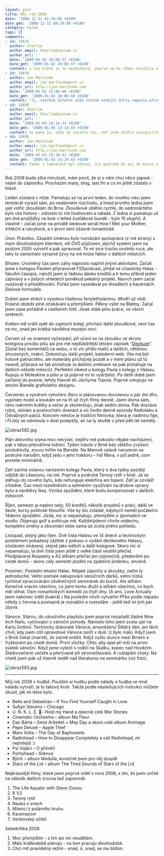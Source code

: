 ```yaml
---
layout: post
title: Můj rok 2008
date: '2008-12-31 01:39:08 +0100'
date_gmt: '2008-12-31 00:39:08 +0100'
category: kolem
tags: []
comments:
- id: 10635
  author: Charlie
  author_email: Sharlie@seznam.cz
  author_url: ''
  date: '2009-01-02 20:08:37 +0100'
  date_gmt: '2009-01-02 19:08:37 +0100'
  content: s tou björk je to neskutečný. poprvé se mi vůbec nelíbila a přitom všechny alba naposlouchaný, nejoblíbenější. trvalo to snad nějakej rok, než jsem po něm zvědava sáhla a.... bylo ohromný
- id: 10636
  author: Jan Martinek
  author_email: jan.martinek@post.cz
  author_url: http://jan-martinek.com
  date: '2009-01-02 21:06:48 +0100'
  date_gmt: '2009-01-02 20:06:48 +0100'
  content: "Jj, všechna ostatní alba včetně novější Volty napevno přirostlé k srdečnímu svalu a Medulla ne a ne. Až teď někdy na podzim to přišlo, z ničeho nic.\r\n\r\nBtw teď nedávno vydala Björk singl Náttúra v rámci nějakého Islandského ekologického projektu. Jako backing vocal je tam Thom Yorke, takže to pro mě byla nutnost :) Ale moc mě to nenadchlo, bylo to hodně repetitivní, Yorke schováný v digi efektu... Singl by stál za koupení (iTunes only) snad kvůli tomu projektu, ale hudebně mě to nevzalo. Po I've Seen it All jsem očekával něco jiného."
- id: 10690
  author: Charlie
  author_email: Sharlie@seznam.cz
  author_url: ''
  date: '2009-01-03 14:14:33 +0100'
  date_gmt: '2009-01-03 13:14:33 +0100'
  content: no pane jo, toho už vzniklo víc, než jsem stihla zaregistrovat, hold upadám, co se dá dělat. celej tanec v temnotách byl super, ať si každej říká, co chce, občas je dobrý si u filmu nezřízeně zabulet.
- id: 10696
  author: Jan Martinek
  author_email: jan.martinek@post.cz
  author_url: http://jan-martinek.com
  date: '2009-01-03 15:29:43 +0100'
  date_gmt: '2009-01-03 14:29:43 +0100'
  content: Tanec v temnotách byl úžasný, ale podruhé ho asi do konce nikdy neuvidím.
---
```

<p>Rok 2008 bude zítra minulostí, mám pocit, že si o něm chci něco zapsat - nejen do zápisníku. Procházím maily, blog, last.fm a co mi ještě zůstalo v hlavě.</p>
<p>Leden zůstává v mlze. Pamatuju se na první leden, do nového roku jsem tentokrát vyrazil sám, po nedávném rozchodu, a hned prvního ledna jsem ujel vstříc zkouškám do Brna. Zkouškové uběhlo rychle, do sedmnáctého bylo vše hotovo - odneslo to mé hodnocení a nálada. Z ledna si pamatuju už jen dvě projížďky na kole v lehké šusťákové bundě - bylo 15 stupňů. A vlastně – začali jsme na privátě sledovat seriál How I Met your Mother, infekční a návykové, a v první sérii úžasně romantické.</p>
<p>Únor. Prázdno. Zásadní změnou bylo rozvázání spolupráce (z mé strany) s mým dlouhodobým klientem, sítí DVD půjčoven, jejichž systém jsem na podzim 2005 vytvořil a pak spravoval. To mi sice trochu uvolnilo ruce, ale taky to zanechalo výrazné jizvy na mé knize faktur v dalších měsících.</p>
<p>Březen. Uvolněný čas jsem záhy naprosto naplnil jinými aktivitami. Začali jsme s kolegou Pavlem připravovat FSSpodcast, přidal se chaotický Halas - fakultní časopis, naložil jsem si řádnou dávku kreditů a k tomu přibral jeden zajímavý a v jistých ohledech poněkud pekelný projekt. Navrch jsem začal uvažovat o přestěhování. Pořád jsem vysedával po divadlech a kavárnách. Daňové formuláře.</p>
<p>Duben jsem strávil s vysokou hladinou fenylethylaminu. Modří už vědí. Krásné období plné očekávání a přemýšlení. Pěkný výlet na Blatiny. Začal jsem zase pořádně s nadšením fotit. Jinak stále plno práce, ve všech směrech.</p>
<p>Květen mě vrátil zpět do zajetých kolejí, přichází další zkouškové, není čas na nic, snad jen krátká návštěva muzejní noci. </p>
<p>Červen už ve znamení vyčerpání, při učení se na zkoušku ve skrytu kolegova privátu píšu asi pro mě nejdůležitější letošní zápisek "<a href="http://podnebi.jan-martinek.com/?p=744">Deziluze</a>". Zůstal bez komentářů na webu, o to víc přišlo mailů a dalších, většinou zhrozených, reakcí. Dokončuju další projekt, katederní web. Vše má být hotové patnáctého, ale materiály přicházejí pozdě a v mém plánu už to nesedí, příprava se tak protahuje (a dalšími změnami se pak protahuje na dalších několik měsíců). Perfektní víkend u kolegy Pavla s kolegy z Halasu. Kupuju si Moleskine a píšu si (a poprvé mi to vydrželo). Po delší době jsem začtený do poezie, tehdy hlavně do Jáchyma Topola. Poprvé vstupuju na letošní Bienále grafického designu.</p>
<p>Červenec a syndrom vyhoření. Beru si plánovanou dovolenou o pár dní dřív, vypínám mobil a koukám se na tři až čtyři filmy denně. Jsem doma sám, ráno nakrmím králíky a večer je zkontroluju, jinak sedím doma. Pak dozrává rybíz, obírám a poslouchám dvanáct a víc hodin denně epizody Radiolabu a Odvážných palců. Koncem měsíce je tradiční filmovka, která je nadmíru fajn, i FListy se odminula o dost polepšily, ač na ty skvělé z před pěti let neměly.</p>
<p><img src='%base_url%/assets/wp-uploads/2008/12/obraz582.jpg' alt='obraz582.jpg' /></p>
<p>Plán aktivního srpna moc nevyšel, nejdřív mě pokosilo nějaké nachlazení, pak s tátou přetváříme ložnici. Týden trávím v Brně bez většího zvýšení produktivity, znovu mířím na Bienále. Na Marově oslavě narozenin se podruhé narodím, když jedu v jeho traktoru – řídí Mara, v půl jedné, osm promile minimálně.</p>
<p>Září začíná oslavou narozenin kolegy Pavla, který o dva týdny později odjíždí do Libanonu, na rok. Poprvé a podruhé Temný rytíř v kině. Já se stěhuju do nového bytu, kde nefunguje elektřina ani topení. Září je ozvlášť chladné. Čas mezi rozedněním a setměním využívám na drobné opravy bytu a návštěvy Ikey. Vzniká zpoždění, které budu kompenzovat v dalších měsících.</p>
<p>Říjen, semestr je naplno tady, 50 kreditů, několik projektů v práci, další ve škole, kurzy politické filosofie. Vše by šlo zvládat, kdybych neměl počáteční 14denní zpoždění. Jízda, nic si nepamatuju, přemýšlím o zpomalení ve studiu. Objevuju golf a pohlcuje mě. Každotýdenní chvíle oddechu, kompletní změny a zkoumání sebe sama ze zcela jiného pohledu.</p>
<p>Lístopad, stejný jako říjen. Dvě čísla Halasu ve 14 dnech a technickým problémem pokažený zážítek z pokusu o vydání deníkového Halasu, zůstávám otrávený, stejně jako editoři a další kolegové. Skoro nic si nepamatuju, ta dvě čísla jsem ještě z velké části nestihl přečíst. Předplacené Respekty a A2 stíhám přečíst jen výjimečně, především po cestě domů – skoro celý semestr jezdím na zpáteční jízdenku, smutné.</p>
<p>Prosinec. Poslední letošní Halas. Nějaké zápočty a zkoušky, zatím ty jednoduché. Velmi pomalé nakupování vánočních dárků, velmi nízká rychlost zpracovávání závěrečných seminárek do kurzů. Ale stíhám. Konečně vracím všechno, co jsem komu dlužil a stíhám všechno, co bych měl stíhat. Osm romantických komedií za čtyři dny. (A ano, Love Actually jsem nakonec viděl dvakrát.) Na poslední chvíli vytvářím PFka podle nápadu někdy z června a postupně je roznáším a rozesílám - ještě teď mi jich pár zbývá.</p>
<p>Vánoce. Stárnu, do vánočního playlistu jsem poprvé nezařadil žádné Nine Inch Nails, vyčnívající z vánoční pohody. Namísto toho jsem zcela ujel na Karlu Gottovi. Technicky dokonalé Vánoce, prosněžený Štědrý den, jen těch chvil, kdy jsem cítil opravdové Vánoce (sníh v duši :)) bylo málo. Když jsem v Brně čekal (marně), že začně sněžit. Když vyšlo slunce mezi Brnem a Vyškovem po cestě domů. První vločky. Chtíc aby spal při mši na první svátek vánoční. Když jsme vylezli s rodiči na Skalku, kopec nad Hovězím. Štedrovečerní večeře a přerývaně při stromečkování. A roztápění chaty. Na chatě jsem pak už hlavně seděl nad literaturou na seminárku (viz foto).</p>
<p><img src='%base_url%/assets/wp-uploads/2008/12/obraz583.jpg' alt='obraz583.jpg' /></p>
<hr>
<p>Můj rok 2008 v hudbě. Pouštím si hudbu podle nálady a hudba ve mně náladu vytváří, je to takový kruh. Takže podle následujících instrukcí můžete zkusit, jak mi letos bylo.</p>
<ul>
<li>Belle and Sebastian – If You Find Yourself Caught in Love</li>
<li>Sufjan Stevens – Chicago</li>
<li>U. N. K. L. E. – Hold my Hand a obecně celé War Stories</li>
<li>Cinematic Orchestra – album Ma Fleur</li>
<li>Dan Bárta – Geist Arbeitet + May Day a skoro celé album Animage</li>
<li>Pepe Deluxé – Apple Thief</li>
<li>Mars Volta – The Day of Baphomets</li>
<li>Radiohead – How to Disappear Completely a celí Radiohead, mí nejmilejší :)</li>
<li>Psí Vojáci – O příměří</li>
<li>Portishead – Silence</li>
<li>Björk – album Medulla, konečně jsem pro něj dospěl</li>
<li>Stars of the Lid – album The Tired Sounds of Stars of the Lid</li>
</ul>
<p>Nejkrásnější filmy, které jsem poprvé viděl v roce 2008, s tím, že jsem určitě na několik dalších zrovna teď zapomněl.</p>
<ol>
<li>The Life Aquatic with Steve Zissou</li>
<li>8 1/2</li>
<li>Temný rytíř</li>
<li>Nauka o snech</li>
<li>Milenci z polárního kruhu</li>
<li>Karamazovi</li>
<li>Venkovský učitel</li>
</ol>
<p>Sebekritika 2008</p>
<ol>
<li>Moc přemýšlím - s tím asi nic neudělám.</li>
<li>Málo krátkodobě plánuju - na tom pracuju dlouhodobě.</li>
<li>Chci mít pravidelný režim - snad, ó, snad, se mu blížím.</li>
</ol>
